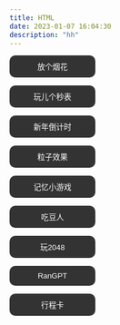 ```yaml
---
title: HTML
date: 2023-01-07 16:04:30
description: "hh"
---
```

<p><button onclick="window.location.href= 'fireworks.html'" type="button" id="add">放个烟花</button></p>
<p><button onclick="window.location.href= 'Stopwatch/'" type="button" id="add">玩儿个秒表</button></p>
<p><button onclick="window.location.href= 'javascript-countdown-time-2023/'" type="button" id="add">新年倒计时</button></p>
<p><button onclick="window.location.href= '粒子效果/dBubbles.html'" type="button" id="add">粒子效果</button></p>
<p><button onclick="window.location.href= 'Memory-Game/'" type="button" id="add">记忆小游戏</button></p>
<p><button onclick="window.location.href= 'pacman-master/'" type="button" id="add">吃豆人</button></p>
<p><button onclick="window.location.href= '2048-master/'" type="button" id="add">玩2048</button></p>
<p><button onclick="window.location.href= 'https://wenjiaran.github.io/RanGPT/'" type="button" id="add">RanGPT</button></p>
<p><button onclick="window.location.href= 'https://wenjiaran.github.io/xing-cheng-ka/'" type="button" id="add">行程卡</button></p>

<style>
    button
    {

        /* background-color: rgb(138, 146, 138); */
        /* color: #111;
        font-weight: 600;
        font-size: 1.25em;
        letter-spacing: 0.05em;
        cursor: pointer;
        border-radius: 10px; */
      
        display: block;
        width: 30%;
        padding: 10px 15px;
        border: 0;
        background: #333;
        color: #fff;
        border-radius: 10px;
        margin: 5px 0;
    }
</style>
